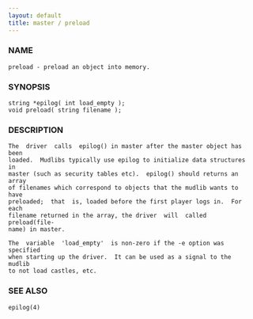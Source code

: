 ```yaml
---
layout: default
title: master / preload
---
```


### NAME

    preload - preload an object into memory.


### SYNOPSIS

    string *epilog( int load_empty );
    void preload( string filename );


### DESCRIPTION

    The  driver  calls  epilog() in master after the master object has been
    loaded.  Mudlibs typically use epilog to initialize data structures  in
    master (such as security tables etc).  epilog() should returns an array
    of filenames which correspond to objects that the mudlib wants to  have
    preloaded;  that  is, loaded before the first player logs in.  For each
    filename returned in the array, the driver  will  called  preload(file‐
    name) in master.

    The  variable  'load_empty'  is non-zero if the -e option was specified
    when starting up the driver.  It can be used as a signal to the  mudlib
    to not load castles, etc.


### SEE ALSO

    epilog(4)
